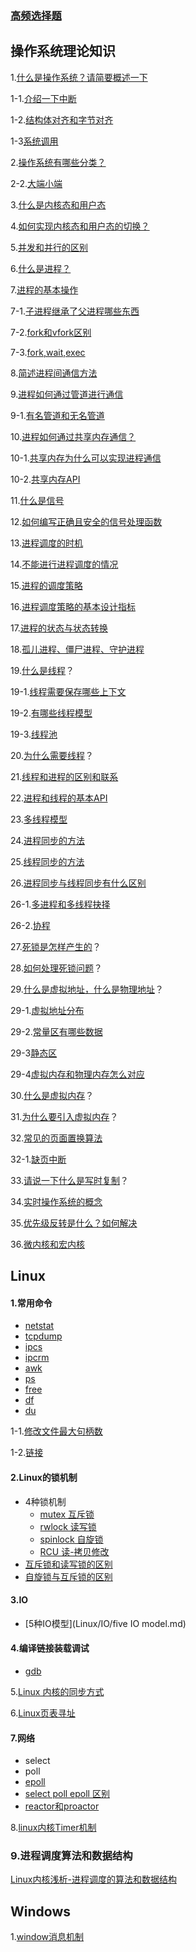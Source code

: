 ### [高频选择题](interview/interview-master/面试/操作系统/选择题.md)



## 操作系统理论知识

1.[什么是操作系统？请简要概述一下](interview/interview-master/面试/操作系统/OS/1.md)

1-1.[介绍一下中断](interview/interview-master/面试/操作系统/OS/1-1.md)

1-2.[结构体对齐和字节对齐](interview/interview-master/面试/操作系统/OS/1-2.md)

1-3[系统调用](interview/interview-master/面试/操作系统/OS/1-3.md)

2.[操作系统有哪些分类？](interview/interview-master/面试/操作系统/OS/2.md)

2-2.[大端小端](interview/interview-master/面试/操作系统/OS/2-2.md)

3.[什么是内核态和用户态](interview/interview-master/面试/操作系统/OS/3.md)

4.[如何实现内核态和用户态的切换？](interview/interview-master/面试/操作系统/OS/4.md)

5.[并发和并行的区别](interview/interview-master/面试/操作系统/OS/5.md)

6.[什么是进程？](interview/interview-master/面试/操作系统/OS/6.md)

7.[进程的基本操作](interview/interview-master/面试/操作系统/OS/7.md)

7-1.[子进程继承了父进程哪些东西](7-1.md)

7-2.[fork和vfork区别](7-2.md)

7-3.[fork,wait,exec](interview/interview-master/面试/操作系统/OS/7-3.md)

8.[简述进程间通信方法](interview/interview-master/面试/操作系统/OS/8.md)

9.[进程如何通过管道进行通信](interview/interview-master/面试/操作系统/OS/9.md)

9-1.[有名管道和无名管道](9-1.md)

10.[进程如何通过共享内存通信？](interview/interview-master/面试/操作系统/OS/10.md)

10-1.[共享内存为什么可以实现进程通信](interview/interview-master/面试/操作系统/OS/10-1.md)

10-2.[共享内存API](请你来说一下共享内存相关api.md)

11.[什么是信号](interview/interview-master/面试/操作系统/OS/11.md)

12.[如何编写正确且安全的信号处理函数](interview/interview-master/面试/操作系统/OS/12.md)

13.[进程调度的时机](interview/interview-master/面试/操作系统/OS/13.md)

14.[不能进行进程调度的情况](interview/interview-master/面试/操作系统/OS/14.md)

15.[进程的调度策略](interview/interview-master/面试/操作系统/OS/15.md)

16.[进程调度策略的基本设计指标](interview/interview-master/面试/操作系统/OS/16.md)

17.[进程的状态与状态转换](interview/interview-master/面试/操作系统/OS/17.md)

18.[孤儿进程、僵尸进程、守护进程](interview/interview-master/面试/操作系统/OS/18.md)

19.[什么是线程](interview/interview-master/面试/操作系统/OS/19.md)？

19-1.[线程需要保存哪些上下文](interview/interview-master/面试/操作系统/OS/19-1.md)

19-2.[有哪些线程模型](19-2.md)

19-3.[线程池](19-3.md)

20.[为什么需要线程](interview/interview-master/面试/操作系统/OS/20.md)？

21.[线程和进程的区别和联系](interview/interview-master/面试/操作系统/OS/21.md)

22.[进程和线程的基本API](interview/interview-master/面试/操作系统/OS/22.md)

23.[多线程模型](interview/interview-master/面试/操作系统/OS/23.md)

24.[进程同步的方法](interview/interview-master/面试/操作系统/OS/24.md)

25.[线程同步的方法](interview/interview-master/面试/操作系统/OS/25.md)

26.[进程同步与线程同步有什么区别](interview/interview-master/面试/操作系统/OS/26.md)

26-1.[多进程和多线程抉择](interview/interview-master/面试/操作系统/OS/26-1.md)

26-2.[协程](interview/interview-master/面试/操作系统/OS/26-2.md)

27.[死锁是怎样产生的](interview/interview-master/面试/操作系统/OS/27.md)？

28.[如何处理死锁问题](interview/interview-master/面试/操作系统/OS/28.md)？

29.[什么是虚拟地址，什么是物理地址](interview/interview-master/面试/操作系统/OS/29.md)？

29-1.[虚拟地址分布](29-1.md)

29-2.[常量区有哪些数据](29-2.md)

29-3[静态区](29-3.md)

29-4[虚拟内存和物理内存怎么对应](29-4.md)

30.[什么是虚拟内存](30.md)？

31.[为什么要引入虚拟内存](31.md)？

32.[常见的页面置换算法](32.md)

32-1.[缺页中断](32-1.md)

33.[请说一下什么是写时复制](33.md)？

34.[实时操作系统的概念](34.md)

35.[优先级反转是什么？如何解决](35.md)

36.[微内核和宏内核](36.md)



## Linux

#### 1.常用命令

* [netstat](netstat.md)
* [tcpdump](tcpdump.md)
* [ipcs](ipcs.md)
* [ipcrm](ipcrm.md)
* [awk](awk.md)
* [ps](ps.md)
* [free](free.md)
* [df](df.md)
* [du](du.md)

1-1.[修改文件最大句柄数](interview/interview-master/面试/操作系统/Linux/1-1.md)

1-2.[链接](interview/interview-master/面试/操作系统/Linux/1-2.md)

#### 2.Linux的锁机制

* 4种锁机制
  * [mutex 互斥锁](interview/interview-master/面试/操作系统/Linux/lock/mutex.md)
  * [rwlock 读写锁](rwlock.md)	
  * [spinlock 自旋锁](spinlock.md)
  * [RCU 读-拷贝修改](RCU.md)
* [互斥锁和读写锁的区别](mutex和rwlock区别.md)
* [自旋锁与互斥锁的区别](mutex和spinlock区别.md)

#### 3.IO

* [5种IO模型](Linux/IO/five IO model.md)

#### 4.编译链接装载调试

* [gdb](gdb.md)

5.[Linux 内核的同步方式](interview/interview-master/面试/操作系统/Linux/5.md)

6.[Linux页表寻址](interview/interview-master/面试/操作系统/Linux/6.md)

#### 7.网络

* select
* poll
* [epoll](interview/interview-master/面试/操作系统/Linux/net/7-3.md)
* [select poll epoll 区别](7-4.md)
* [reactor和proactor](7-5.md)

8.[linux内核Timer机制](interview/interview-master/面试/操作系统/Linux/8.md)

### 9.进程调度算法和数据结构

[Linux内核浅析-进程调度的算法和数据结构](进程调度的算法和数据结构.md)

## Windows

1.[window消息机制](interview/interview-master/面试/操作系统/Windows/1.md)

